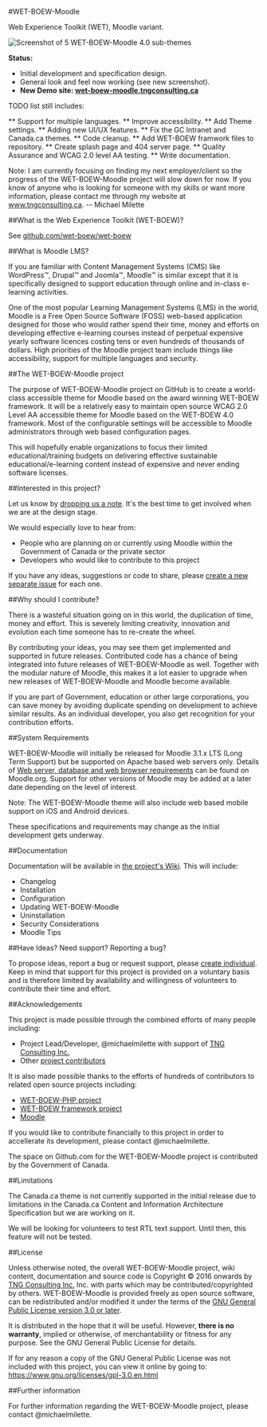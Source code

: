 #WET-BOEW-Moodle

Web Experience Toolkit (WET), Moodle variant.

![Screenshot of 5 WET-BOEW-Moodle 4.0 sub-themes](https://github.com/wet-boew/wet-boew-moodle/blob/master/pix/screenshot.png?raw=true)

**Status:**

* Initial development and specification design.
* General look and feel now working (see new screenshot).
* **New Demo site: [wet-boew-moodle.tngconsulting.ca](http://wet-boew-moodle.tngconsulting.ca/)**

TODO list still includes:

** Support for multiple languages.
** Improve accessibility.
** Add Theme settings.
** Adding new UI/UX features.
** Fix the GC Intranet and Canada.ca themes.
** Code cleanup.
** Add WET-BOEW framwork files to repository.
** Create splash page and 404 server page.
** Quality Assurance and WCAG 2.0 level AA testing.
** Write documentation.

Note: I am currently focusing on finding my next employer/client so the progress of the WET-BOEW-Moodle project will slow down for now. If you know of anyone who is looking for someone with my skills or want more information, please contact me through my website at www.tngconsulting.ca. -- Michael Milette

##What is the Web Experience Toolkit (WET-BOEW)?

See [github.com/wet-boew/wet-boew](https://github.com/wet-boew/wet-boew)

##What is Moodle LMS? 

If you are familiar with Content Management Systems (CMS) like WordPress™, Drupal™ and Joomla™, Moodle™ is similar except that it is specifically designed to support education through online and in-class e-learning activities.

One of the most popular Learning Management Systems (LMS) in the world, Moodle is a Free Open Source Software (FOSS) web-based application designed for those who would rather spend their time, money and efforts on developing effective e-learning courses instead of perpetual expensive yearly software licences costing tens or even hundreds of thousands of dollars. High priorities of the Moodle project team include things like accessibility, support for multiple languages and security.

##The WET-BOEW-Moodle project

The purpose of WET-BOEW-Moodle project on GitHub is to create a world-class accessible theme for Moodle based on the award winning WET-BOEW framework. It will be a relatively easy to maintain open source WCAG 2.0 Level AA accessible theme for Moodle based on the WET-BOEW 4.0 framework. Most of the configurable settings will be accessible to Moodle administrators through web based configuration pages.

This will hopefully enable organizations to focus their limited educational/training budgets on delivering effective sustainable educational/e-learning content instead of expensive and never ending software licenses.

##Interested in this project?

Let us know by [dropping us a note](https://github.com/wet-boew/wet-boew-moodle/issues/1). It's the best time to get involved when we are at the design stage.

We would especially love to hear from:

* People who are planning on or currently using Moodle within the Government of Canada or the private sector
* Developers who would like to contribute to this project

If you have any ideas, suggestions or code to share, please [create a new separate issue](https://github.com/wet-boew/wet-boew-moodle/issues) for each one.

##Why should I contribute?

There is a wasteful situation going on in this world, the duplication of time, money and effort. This is severely limiting creativity, innovation and evolution each time someone has to re-create the wheel. 

By contributing your ideas, you may see them get implemented and supported in future releases. Contributed code has a chance of being integrated into future releases of WET-BOEW-Moodle as well. Together with the modular nature of Moodle, this makes it a lot easier to upgrade when new releases of WET-BOEW-Moodle and Moodle become available.

If you are part of Government, education or other large corporations, you can save money by avoiding duplicate spending on development to achieve similar results. As an individual developer, you also get recognition for your contribution efforts.

##System Requirements

WET-BOEW-Moodle will initially be released for Moodle 3.1.x LTS (Long Term Support) but be supported on Apache based web servers only. Details of [Web server, database and web browser requirements](https://docs.moodle.org/dev/Moodle_3.1_release_notes#Server_requirements) can be found on Moodle.org. Support for other versions of Moodle may be added at a later date depending on the level of interest.

Note: The WET-BOEW-Moodle theme will also include web based mobile support on iOS and Android devices.

These specifications and requirements may change as the initial development gets underway.

##Documentation

Documentation will be available in [the project's Wiki](https://github.com/wet-boew/wet-boew-moodle/wiki). This will include:
* Changelog
* Installation
* Configuration
* Updating WET-BOEW-Moodle
* Uninstallation
* Security Considerations
* Moodle Tips

##Have Ideas? Need support? Reporting a bug?

To propose ideas, report a bug or request support, please [create individual](https://github.com/wet-boew/wet-boew-moodle/issues). Keep in mind that support for this project is provided on a voluntary basis and is therefore limited by availability and willingness of volunteers to contribute their time and effort.

##Acknowledgements

This project is made possible through the combined efforts of many people including:

* Project Lead/Developer, @michaelmilette with support of [TNG Consulting Inc.](http://www.tngconsulting.ca/)
* Other [project contributors](https://github.com/wet-boew/wet-boew-moodle/graphs/contributors)

It is also made possible thanks to the efforts of hundreds of contributors to related open source projects including:

* [WET-BOEW-PHP project](https://github.com/wet-boew/wet-boew-php/)
* [WET-BOEW framework project](https://github.com/wet-boew/wet-boew/)
* [Moodle](https://www.moodle.org/)

If you would like to contribute financially to this project in order to accellerate its development, please contact @michaelmilette.

The space on Github.com for the WET-BOEW-Moodle project is contributed by the Government of Canada.

##Limitations

The Canada.ca theme is not currently supported in the initial release due to limitations in the Canada.ca Content and Information Architecture Specification but we are working on it.

We will be looking for volunteers to test RTL text support. Until then, this feature will not be tested.

##License

Unless otherwise noted, the overall WET-BOEW-Moodle project, wiki content, documentation and source code is Copyright © 2016 onwards by [TNG Consulting Inc.](http://www.tngconsulting.ca/) Inc. with parts which may be contributed/copyrighted by others. WET-BOEW-Moodle is provided freely as open source software, can be redistributed and/or modified it under the terms of the [GNU General Public License version 3.0 or later](https://github.com/wet-boew/wet-boew-moodle/blob/master/license.txt).

It is distributed in the hope that it will be useful. However, **there is no warranty**, implied or otherwise, of merchantability or fitness for any purpose. See the GNU General Public License for details.

If for any reason a copy of the GNU General Public License was not included with this project, you can view it online by going to:
https://www.gnu.org/licenses/gpl-3.0.en.html

##Further information

For further information regarding the WET-BOEW-Moodle project, please contact @michaelmilette.
